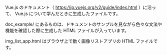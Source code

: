 Vue.js のドキュメント（ https://jp.vuejs.org/v2/guide/index.html ）に沿って、 Vue.js について学んだときに生成したファイルです。

doc_example/ にあるものは、ドキュメントのサンプルを見ながら色々な文法や機能を確認した際に生成した HTML ファイルが入っています。

img_list_app.html はブラウザ上で動く画像リストアプリの HTML ファイルです。